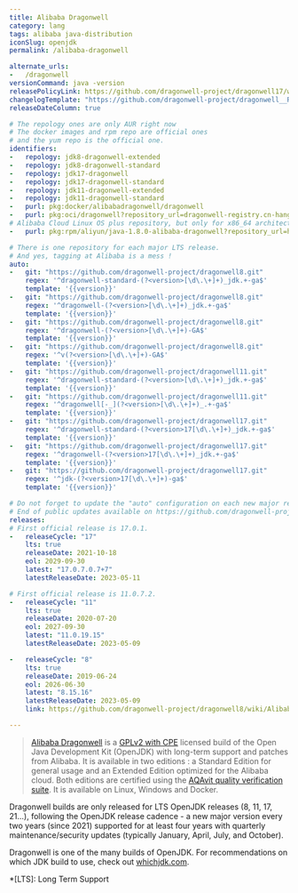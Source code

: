 ```yaml
---
title: Alibaba Dragonwell
category: lang
tags: alibaba java-distribution
iconSlug: openjdk
permalink: /alibaba-dragonwell

alternate_urls:
-   /dragonwell
versionCommand: java -version
releasePolicyLink: https://github.com/dragonwell-project/dragonwell17/wiki/Alibaba-Dragonwell-Support
changelogTemplate: "https://github.com/dragonwell-project/dragonwell__RELEASE_CYCLE__/wiki/Alibaba-Dragonwell-__RELEASE_CYCLE__-Standard-Edition-Release-Notes"
releaseDateColumn: true

# The repology ones are only AUR right now
# The docker images and rpm repo are official ones
# and the yum repo is the official one.
identifiers:
-   repology: jdk8-dragonwell-extended
-   repology: jdk8-dragonwell-standard
-   repology: jdk17-dragonwell
-   repology: jdk17-dragonwell-standard
-   repology: jdk11-dragonwell-extended
-   repology: jdk11-dragonwell-standard
-   purl: pkg:docker/alibabadragonwell/dragonwell
-   purl: pkg:oci/dragonwell?repository_url=dragonwell-registry.cn-hangzhou.cr.aliyuncs.com/dragonwell/dragonwell
# Alibaba Cloud Linux OS plus repository, but only for x86_64 architecture
-   purl: pkg:rpm/aliyun/java-1.8.0-alibaba-dragonwell?repository_url=http://mirrors.aliyun.com/alinux/2.1903/plus/x86_64/

# There is one repository for each major LTS release.
# And yes, tagging at Alibaba is a mess !
auto:
-   git: "https://github.com/dragonwell-project/dragonwell8.git"
    regex: '^dragonwell-standard-(?<version>[\d\.\+]+)_jdk.+-ga$'
    template: '{{version}}'
-   git: "https://github.com/dragonwell-project/dragonwell8.git"
    regex: '^dragonwell-(?<version>[\d\.\+]+)_jdk.+-ga$'
    template: '{{version}}'
-   git: "https://github.com/dragonwell-project/dragonwell8.git"
    regex: '^dragonwell-(?<version>[\d\.\+]+)-GA$'
    template: '{{version}}'
-   git: "https://github.com/dragonwell-project/dragonwell8.git"
    regex: '^v(?<version>[\d\.\+]+)-GA$'
    template: '{{version}}'
-   git: "https://github.com/dragonwell-project/dragonwell11.git"
    regex: '^dragonwell-standard-(?<version>[\d\.\+]+)_jdk.+-ga$'
    template: '{{version}}'
-   git: "https://github.com/dragonwell-project/dragonwell11.git"
    regex: '^dragonwell[-_](?<version>[\d\.\+]+)_.+-ga$'
    template: '{{version}}'
-   git: "https://github.com/dragonwell-project/dragonwell17.git"
    regex: '^dragonwell-standard-(?<version>17[\d\.\+]+)_jdk.+-ga$'
    template: '{{version}}'
-   git: "https://github.com/dragonwell-project/dragonwell17.git"
    regex: '^dragonwell-(?<version>17[\d\.\+]+)_jdk.+-ga$'
    template: '{{version}}'
-   git: "https://github.com/dragonwell-project/dragonwell17.git"
    regex: '^jdk-(?<version>17[\d\.\+]+)-ga$'
    template: '{{version}}'

# Do not forget to update the "auto" configuration on each new major release.
# End of public updates available on https://github.com/dragonwell-project/dragonwell17/wiki/Alibaba-Dragonwell-Support
releases:
# First official release is 17.0.1.
-   releaseCycle: "17"
    lts: true
    releaseDate: 2021-10-18
    eol: 2029-09-30
    latest: "17.0.7.0.7+7"
    latestReleaseDate: 2023-05-11

# First official release is 11.0.7.2.
-   releaseCycle: "11"
    lts: true
    releaseDate: 2020-07-20
    eol: 2027-09-30
    latest: "11.0.19.15"
    latestReleaseDate: 2023-05-09

-   releaseCycle: "8"
    lts: true
    releaseDate: 2019-06-24
    eol: 2026-06-30
    latest: "8.15.16"
    latestReleaseDate: 2023-05-09
    link: https://github.com/dragonwell-project/dragonwell8/wiki/Alibaba-Dragonwell8-Standard-Edition-Release-Notes

---
```


> [Alibaba Dragonwell](https://dragonwell-jdk.io/) is a [GPLv2 with CPE](https://openjdk.java.net/legal/gplv2+ce.html)
> licensed build of the Open Java Development Kit (OpenJDK) with long-term support and patches from
> Alibaba. It is available in two editions : a Standard Edition for general usage and an Extended
> Edition optimized for the Alibaba cloud. Both editions are certified using the [AQAvit quality
> verification suite](https://adoptium.net/aqavit/). It is available on Linux, Windows and Docker.

Dragonwell builds are only released for LTS OpenJDK releases (8, 11, 17, 21...), following
the OpenJDK release cadence - a new major version every
two years (since 2021) supported for at least four years with quarterly maintenance/security updates
(typically January, April, July, and October).

Dragonwell is one of the many builds of OpenJDK. For recommendations on which JDK build to use,
check out [whichjdk.com](https://whichjdk.com/#alibaba-dragonwell).

*[LTS]: Long Term Support
